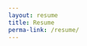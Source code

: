 ```yaml
---
layout: resume
title: Resume
perma-link: /resume/
---
```


<object data="{{site.url}}/public/resume.pdf#zoom=50" width="100%" height="100%" style="display:block; margin-left:auto; margin-right:auto;" type='application/pdf'></object>